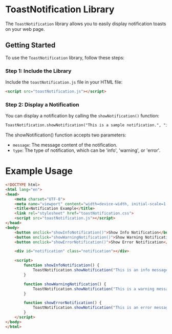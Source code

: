 # ToastNotification Library

The `ToastNotification` library allows you to easily display notification toasts on your web page.

## Getting Started

To use the `ToastNotification` library, follow these steps:

### Step 1: Include the Library

Include the `toastNotification.js` file in your HTML file:

```html
<script src="toastNotification.js"></script>
```

### Step 2: Display a Notification
You can display a notification by calling the `showNotification()` function:
```html
ToastNotification.showNotification("This is a sample notification.", "info");
```
The showNotification() function accepts two parameters:

- `message`: The message content of the notification.
- `type`: The type of notification, which can be 'info', 'warning', or 'error'.

# Example Usage
```html
<!DOCTYPE html>
<html lang="en">
<head>
    <meta charset="UTF-8">
    <meta name="viewport" content="width=device-width, initial-scale=1.0">
    <title>Notification Example</title>
    <link rel="stylesheet" href="toastNotification.css">
    <script src="toastNotification.js"></script>
</head>
<body>
    <button onclick="showInfoNotification()">Show Info Notification</button>
    <button onclick="showWarningNotification()">Show Warning Notification</button>
    <button onclick="showErrorNotification()">Show Error Notification</button>

    <div id="notification" class="notification"></div>

    <script>
        function showInfoNotification() {
            ToastNotification.showNotification("This is an info message.", "info");
        }

        function showWarningNotification() {
            ToastNotification.showNotification("This is a warning message.", "warning");
        }

        function showErrorNotification() {
            ToastNotification.showNotification("This is an error message.", "error");
        }
    </script>
</body>
</html>
```

